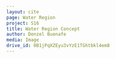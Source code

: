 ```yaml
---
layout: cite
page: Water Region
project: S16
title: Water Region Concept
author: Denzel Buenafe
media: Image
drive_id: 0B1jPqXZEyu3vYzE1TGhtbkl4em8
---
```

